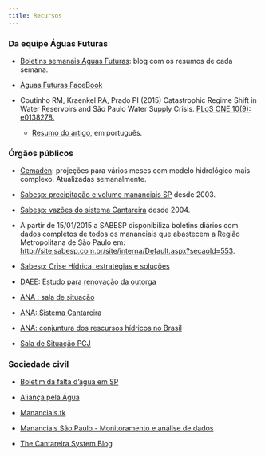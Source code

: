 ```yaml
---
title: Recursos
---
```


### Da equipe Águas Futuras

* [Boletins semanais Águas Futuras](https://aguasfuturas.wordpress.com/): blog com os resumos de cada semana.

* [Águas Futuras FaceBook](https://www.facebook.com/aguasfuturas)

* Coutinho RM, Kraenkel RA, Prado PI (2015) Catastrophic Regime Shift in
Water Reservoirs and São Paulo Water Supply Crisis. [PLoS ONE 10(9):
e0138278.](http://journals.plos.org/plosone/article?id=10.1371/journal.pone.0138278)
   * [Resumo do artigo](http://cantareira.github.io/artigo_plos.html), em português.


### Órgãos públicos

* [Cemaden](http://www.cemaden.gov.br): projeções para vários meses com modelo hidrológico mais complexo. Atualizadas semanalmente.

* [Sabesp: precipitação e volume mananciais SP](http://www2.sabesp.com.br/mananciais/DivulgacaoSiteSabesp.aspx) desde 2003. 

* [Sabesp: vazões do sistema Cantareira](http://www2.sabesp.com.br/mananciais/Divulgacaopcj.aspx) desde 2004.

* A partir de 15/01/2015 a SABESP disponibiliza boletins diários com dados completos de todos
os mananciais que abastecem a Região Metropolitana de São Paulo em: http://site.sabesp.com.br/site/interna/Default.aspx?secaoId=553.

* [Sabesp: Crise Hídrica, estratégias e soluções](http://site.sabesp.com.br/site/uploads/file/crisehidrica/chess_crise_hidrica.pdf)

* [DAEE: Estudo para renovação da outorga](http://www.daee.sp.gov.br/index.php?option=com_content&view=article&id=1107:renovacao-da-outorga-do-sistema-cantareira&catid=41:outorga&Itemid=68)

* [ANA : sala de situação](http://www2.ana.gov.br/Paginas/servicos/saladesituacao/default.aspx)

* [ANA: Sistema Cantareira](http://www2.ana.gov.br/Paginas/servicos/outorgaefiscalizacao/sistemacantareira.aspx)

* [ANA: conjuntura dos rescursos hídricos no Brasil](http://conjuntura.ana.gov.br/)

* [Sala de Situação PCJ](http://www.sspcj.org.br/index.php/boletins-diarios-e-relatorios-telemetria-pcj/boletimdiario)


### Sociedade civil

* [Boletim da falta d’água em SP](http://boletimdafaltadagua.tumblr.com)

* [Aliança pela Água](https://www.aliancapelaagua.com.br/)

* [Mananciais.tk](http://mananciais.tk)

* [Mananciais São Paulo - Monitoramento e análise de dados](http://www.probabit.com.br/agua.html)

* [The Cantareira System Blog](http://blogs.umass.edu/cantareira/)
